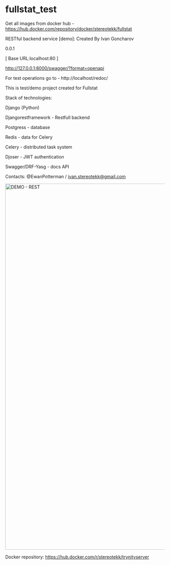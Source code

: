 # fullstat_test
Get all images from docker hub - https://hub.docker.com/repository/docker/stereotekk/fullstat

RESTful backend service [demo]: Created By Ivan Goncharov

 0.0.1 

[ Base URL:localhost:80 ]

http://127.0.0.1:8000/swagger/?format=openapi

For test operations go to - http://localhost/redoc/

This is test/demo project created for Fullstat

Stack of technologies:

Django (Python)

Djangorestframework - Restfull backend

Postgress - database

Redis - data for Celery

Celery - distributed task system

Djoser - JWT authentication

Swagger/DRF-Yasg - docs API

Contacts: @EwanPotterman / ivan.stereotekk@gmail.com 

<img width="1153" alt="DEMO - REST" src="https://user-images.githubusercontent.com/18102432/173818148-52a54210-27e7-45a8-958c-274fc20e679a.png">






Docker repository: https://hub.docker.com/r/stereotekk/trynityserver

